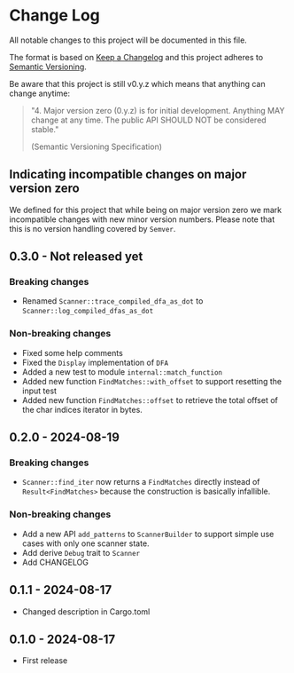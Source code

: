 # Change Log

All notable changes to this project will be documented in this file.

The format is based on [Keep a Changelog](http://keepachangelog.com/)
and this project adheres to [Semantic Versioning](http://semver.org/).

Be aware that this project is still v0.y.z which means that anything can change anytime:

> "4. Major version zero (0.y.z) is for initial development. Anything MAY change at any time. The
> public API SHOULD NOT be considered stable."
>
> (Semantic Versioning Specification)

## Indicating incompatible changes on major version zero

We defined for this project that while being on major version zero we mark incompatible changes with
new minor version numbers. Please note that this is no version handling covered by `Semver`.

## 0.3.0 - Not released yet

### Breaking changes
- Renamed `Scanner::trace_compiled_dfa_as_dot` to `Scanner::log_compiled_dfas_as_dot`
### Non-breaking changes
- Fixed some help comments
- Fixed the `Display` implementation of `DFA`
- Added a new test to module `internal::match_function`
- Added new function `FindMatches::with_offset` to support resetting the input test
- Added new function `FindMatches::offset` to retrieve the total offset of the char indices 
iterator in bytes.


## 0.2.0 - 2024-08-19

### Breaking changes
- `Scanner::find_iter` now returns a `FindMatches` directly instead of `Result<FindMatches>` because
the construction is basically infallible.
### Non-breaking changes
- Add a new API `add_patterns` to `ScannerBuilder` to support simple use cases with only one scanner
state.
- Add derive `Debug` trait to `Scanner`
- Add CHANGELOG

## 0.1.1 - 2024-08-17

- Changed description in Cargo.toml

## 0.1.0 - 2024-08-17

- First release